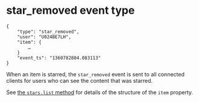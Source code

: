 # star_removed event type

	{
		"type": "star_removed",
		"user": "U024BE7LH",
		"item": {
			…
		}
		"event_ts": "1360782804.083113"
	}

When an item is starred, the `star_removed` event is sent to all connected
clients for users who can see the content that was starred.

See [the `stars.list` method](/methods/stars.list) for details of the
structure of the `item` property.
